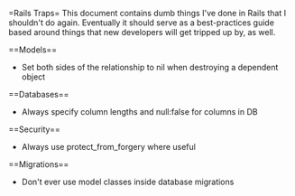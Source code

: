 =Rails Traps=
This document contains dumb things I've done in Rails that I shouldn't do again. Eventually it should serve as a best-practices guide based around things that new developers will get tripped up by, as well.

==Models==
  - Set both sides of the relationship to nil when destroying a dependent object

==Databases==
  - Always specify column lengths and null:false for columns in DB

==Security==
  - Always use protect_from_forgery where useful

==Migrations==
  - Don't ever use model classes inside database migrations

